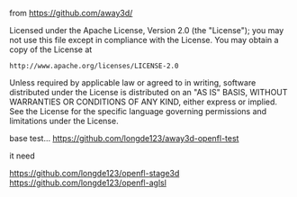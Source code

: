 from https://github.com/away3d/ 

 
Licensed under the Apache License, Version 2.0 (the "License");
you may not use this file except in compliance with the License.
You may obtain a copy of the License at

    http://www.apache.org/licenses/LICENSE-2.0

Unless required by applicable law or agreed to in writing, software
distributed under the License is distributed on an "AS IS" BASIS,
WITHOUT WARRANTIES OR CONDITIONS OF ANY KIND, either express or implied.
See the License for the specific language governing permissions and
limitations under the License.


base test...
https://github.com/longde123/away3d-openfl-test

it need 

 
https://github.com/longde123/openfl-stage3d
https://github.com/longde123/openfl-aglsl